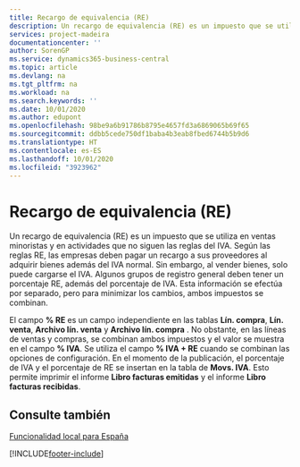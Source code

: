 ```yaml
---
title: Recargo de equivalencia (RE)
description: Un recargo de equivalencia (RE) es un impuesto que se utiliza en ventas minoristas y en actividades que no siguen las reglas del IVA. Según las reglas RE, las empresas deben pagar un recargo a sus proveedores al adquirir bienes además del IVA normal.
services: project-madeira
documentationcenter: ''
author: SorenGP
ms.service: dynamics365-business-central
ms.topic: article
ms.devlang: na
ms.tgt_pltfrm: na
ms.workload: na
ms.search.keywords: ''
ms.date: 10/01/2020
ms.author: edupont
ms.openlocfilehash: 98be9a6b91786b8795e4657fd3a6869065b69f65
ms.sourcegitcommit: ddbb5cede750df1baba4b3eab8fbed6744b5b9d6
ms.translationtype: HT
ms.contentlocale: es-ES
ms.lasthandoff: 10/01/2020
ms.locfileid: "3923962"
---
```

# <a name="equivalence-charges-ec"></a>Recargo de equivalencia (RE)
Un recargo de equivalencia (RE) es un impuesto que se utiliza en ventas minoristas y en actividades que no siguen las reglas del IVA. Según las reglas RE, las empresas deben pagar un recargo a sus proveedores al adquirir bienes además del IVA normal. Sin embargo, al vender bienes, solo puede cargarse el IVA. Algunos grupos de registro general deben tener un porcentaje RE, además del porcentaje de IVA. Esta información se efectúa por separado, pero para minimizar los cambios, ambos impuestos se combinan.  

El campo **% RE** es un campo independiente en las tablas **Lín. compra**, **Lín. venta**, **Archivo lín. venta** y **Archivo lín. compra** . No obstante, en las líneas de ventas y compras, se combinan ambos impuestos y el valor se muestra en el campo **% IVA**. Se utiliza el campo **% IVA + RE** cuando se combinan las opciones de configuración. En el momento de la publicación, el porcentaje de IVA y el porcentaje de RE se insertan en la tabla de **Movs. IVA**. Esto permite imprimir el informe **Libro facturas emitidas** y el informe **Libro facturas recibidas**.  

## <a name="see-also"></a>Consulte también  
[Funcionalidad local para España](spain-local-functionality.md)


[!INCLUDE[footer-include](../../includes/footer-banner.md)]